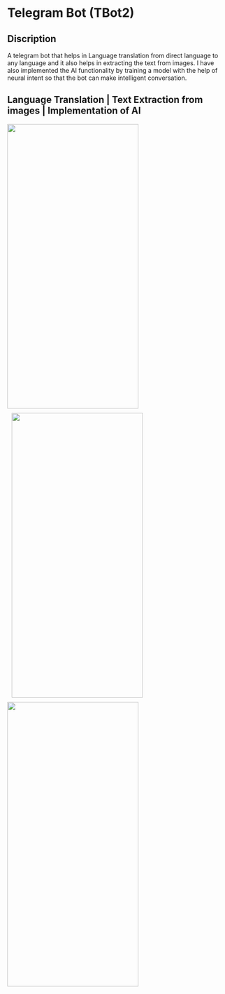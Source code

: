 # Telegram Bot (TBot2)
## Discription
A telegram bot that helps in Language translation from direct language to any language and it also helps in extracting the text from images. I have also implemented the AI functionality by training a model with the help of neural intent so that the bot can make intelligent conversation.

<!-- ## Language Translation
![translate](https://user-images.githubusercontent.com/60610128/203905459-302bd027-b63c-4c21-8b33-a12736b834c0.gif)

## Text Extraction from images
![AIimplementation](https://user-images.githubusercontent.com/60610128/203913787-8218e643-2b01-44ae-9ac8-a50279990c79.gif)

## Implementation of AI
![intelligentConversation](https://user-images.githubusercontent.com/60610128/203912890-a11e2336-8269-467e-a19d-4a0d28773336.gif) -->

## Language Translation | Text Extraction from images | Implementation of AI
<p float="left">
  <img src="https://user-images.githubusercontent.com/60610128/203905459-302bd027-b63c-4c21-8b33-a12736b834c0.gif" width="300" height="650" />
  <img style="margin:10px;" src="https://user-images.githubusercontent.com/60610128/203913787-8218e643-2b01-44ae-9ac8-a50279990c79.gif" width="300" height="650" /> 
  <img src="https://user-images.githubusercontent.com/60610128/203912890-a11e2336-8269-467e-a19d-4a0d28773336.gif" width="300" height="650" />
</p>

<!-- to set the images side by side -->
<!-- ![alt-text-1](image1.png "title-1") ![alt-text-2](image2.png "title-2") -->
